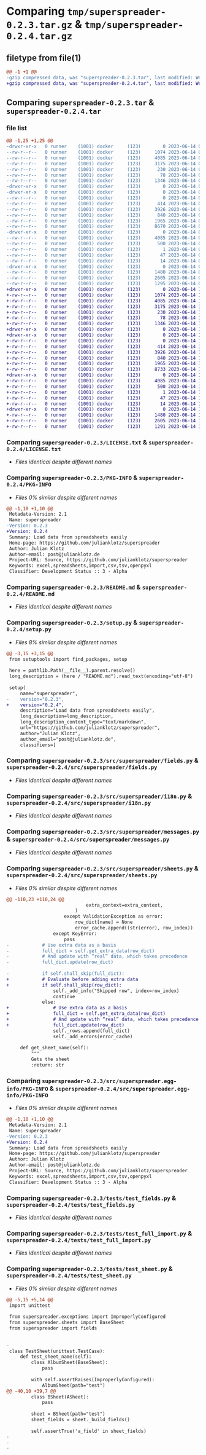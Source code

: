 # Comparing `tmp/superspreader-0.2.3.tar.gz` & `tmp/superspreader-0.2.4.tar.gz`

## filetype from file(1)

```diff
@@ -1 +1 @@
-gzip compressed data, was "superspreader-0.2.3.tar", last modified: Wed Jun 14 08:25:17 2023, max compression
+gzip compressed data, was "superspreader-0.2.4.tar", last modified: Wed Jun 14 15:15:59 2023, max compression
```

## Comparing `superspreader-0.2.3.tar` & `superspreader-0.2.4.tar`

### file list

```diff
@@ -1,25 +1,25 @@
-drwxr-xr-x   0 runner    (1001) docker     (123)        0 2023-06-14 08:25:16.996271 superspreader-0.2.3/
--rw-r--r--   0 runner    (1001) docker     (123)     1074 2023-06-14 08:25:04.000000 superspreader-0.2.3/LICENSE.txt
--rw-r--r--   0 runner    (1001) docker     (123)     4085 2023-06-14 08:25:16.996271 superspreader-0.2.3/PKG-INFO
--rw-r--r--   0 runner    (1001) docker     (123)     3175 2023-06-14 08:25:04.000000 superspreader-0.2.3/README.md
--rw-r--r--   0 runner    (1001) docker     (123)      230 2023-06-14 08:25:04.000000 superspreader-0.2.3/pyproject.toml
--rw-r--r--   0 runner    (1001) docker     (123)       78 2023-06-14 08:25:16.996271 superspreader-0.2.3/setup.cfg
--rw-r--r--   0 runner    (1001) docker     (123)     1346 2023-06-14 08:25:04.000000 superspreader-0.2.3/setup.py
-drwxr-xr-x   0 runner    (1001) docker     (123)        0 2023-06-14 08:25:16.992271 superspreader-0.2.3/src/
-drwxr-xr-x   0 runner    (1001) docker     (123)        0 2023-06-14 08:25:16.992271 superspreader-0.2.3/src/superspreader/
--rw-r--r--   0 runner    (1001) docker     (123)        0 2023-06-14 08:25:04.000000 superspreader-0.2.3/src/superspreader/__init__.py
--rw-r--r--   0 runner    (1001) docker     (123)      414 2023-06-14 08:25:04.000000 superspreader-0.2.3/src/superspreader/exceptions.py
--rw-r--r--   0 runner    (1001) docker     (123)     3926 2023-06-14 08:25:04.000000 superspreader-0.2.3/src/superspreader/fields.py
--rw-r--r--   0 runner    (1001) docker     (123)      840 2023-06-14 08:25:04.000000 superspreader-0.2.3/src/superspreader/i18n.py
--rw-r--r--   0 runner    (1001) docker     (123)     1965 2023-06-14 08:25:04.000000 superspreader-0.2.3/src/superspreader/messages.py
--rw-r--r--   0 runner    (1001) docker     (123)     8670 2023-06-14 08:25:04.000000 superspreader-0.2.3/src/superspreader/sheets.py
-drwxr-xr-x   0 runner    (1001) docker     (123)        0 2023-06-14 08:25:16.996271 superspreader-0.2.3/src/superspreader.egg-info/
--rw-r--r--   0 runner    (1001) docker     (123)     4085 2023-06-14 08:25:16.000000 superspreader-0.2.3/src/superspreader.egg-info/PKG-INFO
--rw-r--r--   0 runner    (1001) docker     (123)      500 2023-06-14 08:25:16.000000 superspreader-0.2.3/src/superspreader.egg-info/SOURCES.txt
--rw-r--r--   0 runner    (1001) docker     (123)        1 2023-06-14 08:25:16.000000 superspreader-0.2.3/src/superspreader.egg-info/dependency_links.txt
--rw-r--r--   0 runner    (1001) docker     (123)       47 2023-06-14 08:25:16.000000 superspreader-0.2.3/src/superspreader.egg-info/requires.txt
--rw-r--r--   0 runner    (1001) docker     (123)       14 2023-06-14 08:25:16.000000 superspreader-0.2.3/src/superspreader.egg-info/top_level.txt
-drwxr-xr-x   0 runner    (1001) docker     (123)        0 2023-06-14 08:25:16.996271 superspreader-0.2.3/tests/
--rw-r--r--   0 runner    (1001) docker     (123)     1480 2023-06-14 08:25:04.000000 superspreader-0.2.3/tests/test_fields.py
--rw-r--r--   0 runner    (1001) docker     (123)     2605 2023-06-14 08:25:04.000000 superspreader-0.2.3/tests/test_full_import.py
--rw-r--r--   0 runner    (1001) docker     (123)     1295 2023-06-14 08:25:04.000000 superspreader-0.2.3/tests/test_sheet.py
+drwxr-xr-x   0 runner    (1001) docker     (123)        0 2023-06-14 15:15:59.955763 superspreader-0.2.4/
+-rw-r--r--   0 runner    (1001) docker     (123)     1074 2023-06-14 15:15:50.000000 superspreader-0.2.4/LICENSE.txt
+-rw-r--r--   0 runner    (1001) docker     (123)     4085 2023-06-14 15:15:59.955763 superspreader-0.2.4/PKG-INFO
+-rw-r--r--   0 runner    (1001) docker     (123)     3175 2023-06-14 15:15:50.000000 superspreader-0.2.4/README.md
+-rw-r--r--   0 runner    (1001) docker     (123)      230 2023-06-14 15:15:50.000000 superspreader-0.2.4/pyproject.toml
+-rw-r--r--   0 runner    (1001) docker     (123)       78 2023-06-14 15:15:59.959763 superspreader-0.2.4/setup.cfg
+-rw-r--r--   0 runner    (1001) docker     (123)     1346 2023-06-14 15:15:50.000000 superspreader-0.2.4/setup.py
+drwxr-xr-x   0 runner    (1001) docker     (123)        0 2023-06-14 15:15:59.955763 superspreader-0.2.4/src/
+drwxr-xr-x   0 runner    (1001) docker     (123)        0 2023-06-14 15:15:59.955763 superspreader-0.2.4/src/superspreader/
+-rw-r--r--   0 runner    (1001) docker     (123)        0 2023-06-14 15:15:50.000000 superspreader-0.2.4/src/superspreader/__init__.py
+-rw-r--r--   0 runner    (1001) docker     (123)      414 2023-06-14 15:15:50.000000 superspreader-0.2.4/src/superspreader/exceptions.py
+-rw-r--r--   0 runner    (1001) docker     (123)     3926 2023-06-14 15:15:50.000000 superspreader-0.2.4/src/superspreader/fields.py
+-rw-r--r--   0 runner    (1001) docker     (123)      840 2023-06-14 15:15:50.000000 superspreader-0.2.4/src/superspreader/i18n.py
+-rw-r--r--   0 runner    (1001) docker     (123)     1965 2023-06-14 15:15:50.000000 superspreader-0.2.4/src/superspreader/messages.py
+-rw-r--r--   0 runner    (1001) docker     (123)     8733 2023-06-14 15:15:50.000000 superspreader-0.2.4/src/superspreader/sheets.py
+drwxr-xr-x   0 runner    (1001) docker     (123)        0 2023-06-14 15:15:59.955763 superspreader-0.2.4/src/superspreader.egg-info/
+-rw-r--r--   0 runner    (1001) docker     (123)     4085 2023-06-14 15:15:59.000000 superspreader-0.2.4/src/superspreader.egg-info/PKG-INFO
+-rw-r--r--   0 runner    (1001) docker     (123)      500 2023-06-14 15:15:59.000000 superspreader-0.2.4/src/superspreader.egg-info/SOURCES.txt
+-rw-r--r--   0 runner    (1001) docker     (123)        1 2023-06-14 15:15:59.000000 superspreader-0.2.4/src/superspreader.egg-info/dependency_links.txt
+-rw-r--r--   0 runner    (1001) docker     (123)       47 2023-06-14 15:15:59.000000 superspreader-0.2.4/src/superspreader.egg-info/requires.txt
+-rw-r--r--   0 runner    (1001) docker     (123)       14 2023-06-14 15:15:59.000000 superspreader-0.2.4/src/superspreader.egg-info/top_level.txt
+drwxr-xr-x   0 runner    (1001) docker     (123)        0 2023-06-14 15:15:59.955763 superspreader-0.2.4/tests/
+-rw-r--r--   0 runner    (1001) docker     (123)     1480 2023-06-14 15:15:50.000000 superspreader-0.2.4/tests/test_fields.py
+-rw-r--r--   0 runner    (1001) docker     (123)     2605 2023-06-14 15:15:50.000000 superspreader-0.2.4/tests/test_full_import.py
+-rw-r--r--   0 runner    (1001) docker     (123)     1291 2023-06-14 15:15:50.000000 superspreader-0.2.4/tests/test_sheet.py
```

### Comparing `superspreader-0.2.3/LICENSE.txt` & `superspreader-0.2.4/LICENSE.txt`

 * *Files identical despite different names*

### Comparing `superspreader-0.2.3/PKG-INFO` & `superspreader-0.2.4/PKG-INFO`

 * *Files 0% similar despite different names*

```diff
@@ -1,10 +1,10 @@
 Metadata-Version: 2.1
 Name: superspreader
-Version: 0.2.3
+Version: 0.2.4
 Summary: Load data from spreadsheets easily
 Home-page: https://github.com/julianklotz/superspreader
 Author: Julian Klotz
 Author-email: post@julianklotz.de
 Project-URL: Source, https://github.com/julianklotz/superspreader
 Keywords: excel,spreadsheets,import,csv,tsv,openpyxl
 Classifier: Development Status :: 3 - Alpha
```

### Comparing `superspreader-0.2.3/README.md` & `superspreader-0.2.4/README.md`

 * *Files identical despite different names*

### Comparing `superspreader-0.2.3/setup.py` & `superspreader-0.2.4/setup.py`

 * *Files 8% similar despite different names*

```diff
@@ -3,15 +3,15 @@
 from setuptools import find_packages, setup
 
 here = pathlib.Path(__file__).parent.resolve()
 long_description = (here / "README.md").read_text(encoding="utf-8")
 
 setup(
     name="superspreader",
-    version="0.2.3",
+    version="0.2.4",
     description="Load data from spreadsheets easily",
     long_description=long_description,
     long_description_content_type="text/markdown",
     url="https://github.com/julianklotz/superspreader",
     author="Julian Klotz",
     author_email="post@julianklotz.de",
     classifiers=[
```

### Comparing `superspreader-0.2.3/src/superspreader/fields.py` & `superspreader-0.2.4/src/superspreader/fields.py`

 * *Files identical despite different names*

### Comparing `superspreader-0.2.3/src/superspreader/i18n.py` & `superspreader-0.2.4/src/superspreader/i18n.py`

 * *Files identical despite different names*

### Comparing `superspreader-0.2.3/src/superspreader/messages.py` & `superspreader-0.2.4/src/superspreader/messages.py`

 * *Files identical despite different names*

### Comparing `superspreader-0.2.3/src/superspreader/sheets.py` & `superspreader-0.2.4/src/superspreader/sheets.py`

 * *Files 0% similar despite different names*

```diff
@@ -110,23 +110,24 @@
                             extra_context=extra_context,
                         )
                     except ValidationException as error:
                         row_dict[name] = None
                         error_cache.append((str(error), row_index))
                 except KeyError:
                     pass
-            # Use extra data as a basis
-            full_dict = self.get_extra_data(row_dict)
-            # And update with “real” data, which takes precedence
-            full_dict.update(row_dict)
 
-            if self.shall_skip(full_dict):
+            # Evaluate before adding extra data
+            if self.shall_skip(row_dict):
                 self._add_info("Skipped row", index=row_index)
                 continue
             else:
+                # Use extra data as a basis
+                full_dict = self.get_extra_data(row_dict)
+                # And update with “real” data, which takes precedence
+                full_dict.update(row_dict)
                 self._rows.append(full_dict)
                 self._add_errors(error_cache)
 
     def get_sheet_name(self):
         """
         Gets the sheet
         :return: str
```

### Comparing `superspreader-0.2.3/src/superspreader.egg-info/PKG-INFO` & `superspreader-0.2.4/src/superspreader.egg-info/PKG-INFO`

 * *Files 0% similar despite different names*

```diff
@@ -1,10 +1,10 @@
 Metadata-Version: 2.1
 Name: superspreader
-Version: 0.2.3
+Version: 0.2.4
 Summary: Load data from spreadsheets easily
 Home-page: https://github.com/julianklotz/superspreader
 Author: Julian Klotz
 Author-email: post@julianklotz.de
 Project-URL: Source, https://github.com/julianklotz/superspreader
 Keywords: excel,spreadsheets,import,csv,tsv,openpyxl
 Classifier: Development Status :: 3 - Alpha
```

### Comparing `superspreader-0.2.3/tests/test_fields.py` & `superspreader-0.2.4/tests/test_fields.py`

 * *Files identical despite different names*

### Comparing `superspreader-0.2.3/tests/test_full_import.py` & `superspreader-0.2.4/tests/test_full_import.py`

 * *Files identical despite different names*

### Comparing `superspreader-0.2.3/tests/test_sheet.py` & `superspreader-0.2.4/tests/test_sheet.py`

 * *Files 0% similar despite different names*

```diff
@@ -5,15 +5,14 @@
 import unittest
 
 from superspreader.exceptions import ImproperlyConfigured
 from superspreader.sheets import BaseSheet
 from superspreader import fields
 
 
-
 class TestSheet(unittest.TestCase):
     def test_sheet_name(self):
         class AlbumSheet(BaseSheet):
             pass
 
         with self.assertRaises(ImproperlyConfigured):
             AlbumSheet(path="test")
@@ -40,10 +39,7 @@
         class BSheet(ASheet):
             pass
 
         sheet = BSheet(path="test")
         sheet_fields = sheet._build_fields()
 
         self.assertTrue('a_field' in sheet_fields)
-
-
-
```


